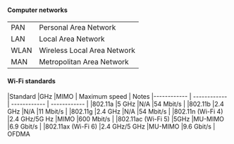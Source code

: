 #### **Computer networks**

| |   |
| ------------ | ------------ |
|PAN   |Personal Area Network   |
|LAN   |Local Area Network   |
|WLAN   |Wireless Local Area Network   |
|MAN   |Metropolitan Area Network   |

#### **Wi-Fi standards**

|Standard   |GHz   |MIMO   | Maximum speed  | Notes
|------------ | ------------ | ------------ | ------------ |
|802.11a    |5 GHz   |N/A   |54 Mbit/s   |
|802.11b   |2.4 GHz   |N/A   |11 Mbit/s   |
|802.11g   |2.4 GHz   |N/A   |54 Mbit/s   |
|802.11n (Wi-Fi 4)   |2.4 GHz/5G Hz   |MIMO   |600 Mbit/s   |
|802.11ac (Wi-Fi 5)  |5GHz   |MU-MIMO   |6.9 Gbit/s   |
|802.11ax (Wi-Fi 6)   |2.4 GHz/5 GHz   |MU-MIMO   |9.6 Gbit/s   | OFDMA
